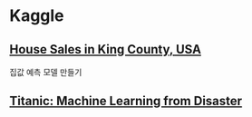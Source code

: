 # Kaggle

## [House Sales in King County, USA](https://www.kaggle.com/harlfoxem/housesalesprediction)  
집값 예측 모델 만들기  
  
## [Titanic: Machine Learning from Disaster](https://www.kaggle.com/c/titanic)
